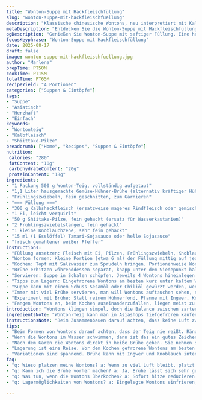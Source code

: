 ```yaml
---
title: "Wonton-Suppe mit Hackfleischfüllung"
slug: "wonton-suppe-mit-hackfleischfuellung"
description: "Klassische chinesische Wontons, neu interpretiert mit Kalbfleisch und Shiitake-Pilzen für mehr Geschmackstiefe. Die Füllung saftig und aromatisch, gekocht zuerst in Wasser, dann verfeinert im selbstgemachten Gemüse-Hühner-Brühe. Frisch geschnittene Frühlingszwiebeln geben den letzten Frischekick. Perfekt für Tage, an denen man eine herzhafte, wärmende Suppe will, die durch kleine Details große Wirkung zeigt. Laktosefrei und ohne Nüsse, geeignet für diverse Ernährungsweisen."
metaDescription: "Entdecken Sie die Wonton-Suppe mit Hackfleischfüllung. Eine neu gestaltete, kräftige Suppe voller Geschmack mit frischen Zutaten."
ogDescription: "Genießen Sie Wonton-Suppe mit saftiger Füllung. Eine herzhafte Schale voller Geschmack und asiatischer Aromen, perfekt für kalte Tage."
focusKeyphrase: "Wonton-Suppe mit Hackfleischfüllung"
date: 2025-08-17
draft: false
image: wonton-suppe-mit-hackfleischfuellung.jpg
author: "Marlena"
prepTime: PT50M
cookTime: PT15M
totalTime: PT65M
recipeYield: "4 Portionen"
categories: ["Suppen & Eintöpfe"]
tags:
- "Suppe"
- "Asiatisch"
- "Herzhaft"
- "Einfach"
keywords:
- "Wontonteig"
- "Kalbfleisch"
- "Shiittake-Pilze"
breadcrumb: ["Home", "Recipes", "Suppen & Eintöpfe"]
nutrition: 
 calories: "280"
 fatContent: "10g"
 carbohydrateContent: "20g"
 proteinContent: "18g"
ingredients:
- "1 Packung 500 g Wonton-Teig, vollständig aufgetaut"
- "1,1 Liter hausgemachte Gemüse-Hühner-Brühe (alternativ kräftiger Hühnerfond)"
- "Frühlingszwiebeln, fein geschnitten, zum Garnieren"
- "=== Füllung ==="
- "300 g Kalbshackfleisch (ersatzweise mageres Rindfleisch oder gemischt Schwein-Rind)"
- "1 Ei, leicht verquirlt"
- "50 g Shiitake-Pilze, fein gehackt (ersatz für Wasserkastanien)"
- "2 Frühlingszwiebelstangen, fein gehackt"
- "1 kleine Knoblauchzehe, sehr fein gehackt"
- "15 ml (1 Esslöffel) Tamari-Sojasauce oder helle Sojasauce"
- "frisch gemahlener weißer Pfeffer"
instructions:
- "Füllung ansetzen: Fleisch mit Ei, Pilzen, Frühlingszwiebeln, Knoblauch und Sojasauce in einer Schüssel gut vermengen. Nicht zu viel stampfen, soll luftig bleiben, sonst wird es zu kompakt. Würzen mit weißem Pfeffer, keine Salzzugabe, die Sojasauce reicht. Ruhe geben im Kühlschrank für 15 Minuten, damit Aromen sich verbinden."
- "Wonton formen: Kleine Portion (etwa 6 ml) der Füllung mittig auf jeden Teigquadraten setzen. Ränder mit wenig Wasser benetzen, zu Dreiecken zusammenklappen, Ränder gut andrücken, sonst fällt die Füllung beim Kochen raus. Dann die zwei gegenüberliegenden Spitzen anfeuchten und in der Mitte zusammendrücken. Innenluft rausdrücken, sonst platzt der Teig. 18 dieser Wontons für den direkten Gebrauch reservieren. Rest auf Backpapier einzeln einfrieren -- nie direkt in Gefrierbeutel legen, kleben sonst zusammen."
- "Kochen: Topf mit Salzwasser zum Sprudeln bringen. Portionenweise Wontons einlegen, vorsichtig mit Schöpfkelle umrühren, damit sie nicht ankleben. Sobald sie oben schwimmen, weitere 4 Minuten ziehen lassen, dann mit Schaumkelle herausnehmen. Nicht überkochen, sonst reisst der Teig."
- "Brühe erhitzen währenddessen separat, knapp unter dem Siedepunkt halten. Vorbereitete Wontons nochmals für etwa 6 Minuten in die heiße Brühe geben, nicht mehr kochen, sondern sanft ziehen lassen. So werden sie durchlässig und nehmen Geschmack von der Brühe auf."
- "Servieren: Suppe in Schalen schöpfen. Jeweils 4 Wontons hineinlegen. Mit frisch gehackten Frühlingszwiebeln bestreuen. Sofort servieren - die Textur der Wontons verändert sich beim Stehenlassen schnell und wird zäh."
- "Tipps zum Lagern: Eingefrorene Wontons am besten kurz unter kaltem Wasser auftauen vor dem Kochen, sonst zerfallen sie leicht. Sollte keine Shiitakeigkeit greifbar sein, nimm gehackte Korianderstängel für Frische oder Sellerie für mehr Biss. Das Ei sorgt für Bindung, ohne es schmeckbar zu machen. Vorsicht bei Braten oder zu langer Garzeit, sonst trocknet die Füllung aus."
- "Suppe kann mit einem Schuss Sesamöl oder Chiliöl gewürzt werden, wenn Geschmack mehr Tiefe braucht. Nicht sofort zulangen wenn gekocht, leicht abkühlen lassen, sonst verbrennt man sich - Wontonfüllungen speichern Hitze und sind nach außen recht kühl."
- "Immer mit viel Brühe servieren, man will Wontons auftauchen sehen, nicht ertränken."
- "Experiment mit Brühe: Statt reinem Hühnerfond, Pfanne mit Ingwer, Knoblauch und Frühlingszwiebel gelb anrösten, dann mit Brühe ablöschen. Ergibt intensiveren Geschmack, den man sofort riecht und fühlt."
- "Fangen Wontons an, beim Kochen auseinanderzufallen, liegen meist zu viel Luft im Teig oder Rand nicht richtig versiegelt. Nach dem Formen die Ränder nochmal prüfen, evtl mit wenig Stärkesalzwasser nachbessern."
introduction: "Wontons klingen simpel, doch die Balance zwischen zarter, saftiger Füllung und dünnem, elastischem Teig ist ein Abenteuer. Kalbfleisch gibt eine mildere Note als Schwein, und Shiitake verleiht eine erdige Tiefe, die die Suppe weit über Standard hinaushebt. Selbstgemachte Brühe ist Pflicht, da sie die fragile Füllung umschließt und nicht erdrückt. Erfahrung zeigt: Geduld beim Formen lohnt sich. Gekochte Wontons kurz abkühlen lassen, sonst brennt die Zunge – ich spreche aus eigener, schmerzhafter Geschichte. Beim Servieren achten auf die richtige Menge Brühe, das gibt jener sanften Wärme und perfekte Konsistenzunterschiede. Frühlingszwiebeln drauf, Textur und Farbe explodieren. Kein Firlefanz, dafür viel Handwerk."
ingredientsNote: "Wonton-Teig kann man in Asiashops tiefgefroren kaufen, unbedingt vor Gebrauch vollständig auftauen lassen, sonst reißt er. Kalbfleisch für eine leichtere, feinere Füllung. Rind oder Schwein passen auch, dann aber fettreicher. Shiitake bringt Umami und harmoniert hervorragend mit Knoblauch; Wasserkastanien habe ich ersetzt, da sie oft trocken und fad wirken. Frühlingszwiebeln frisch, sie bringen Schnittigkeit und Farbe. Tamari statt normaler Sojasauce bei Unverträglichkeit gegen Weizen. Wenig Pfeffer, um die Fleischnoten nicht zu überdecken. Wasser zum Anfeuchten der Ränder nutze ich lauwarm, so klebt der Teig besser zusammen als kaltes Wasser. Wonton können eingefroren und bis zu 3 Monate gelagert werden. Beim Auftauen vorsichtig und idealerweise über Nacht im Kühlschrank."
instructionsNote: "Beim Zusammenbauen darauf achten, dass keine Luft zwischen Füllung und Teig bleibt – sonst platzt alles beim Kochen. Ich prüfe immer die Dichtigkeit, der Schritt ist entscheidend. Beim Kochen im Wasser zunächst beobachten, die Wontons müssen aufsteigen, dabei zwischen den Rührungen sanft sein. Zu heftiges Eindrücken führt zum Aufplatzen oder Kleben. Den zweiten Kochvorgang in Brühe genau bei niedriger Temperatur ablaufen lassen – kein heftiges Blubbern, sonst löst sich der Teig auf oder wird zäh. Mit frischen Frühlingszwiebeln garnieren gibt nochmal frischen Biss. Ganz wichtig: nicht auf Vorrat kochen, die Qualität leidet stark, am besten frisch genießen. Fehler: Zu lange kochen austrocknet; zu kurz innen roh und klebrig. Tipp: Brühe kann vorbereitet und heiß gehalten werden, während man die Wontons portionsweise gart. So wird nichts matschig."
tips:
- "Beim Formen von Wontons darauf achten, dass der Teig nie reißt. Ränder gut befeuchten, um Sicherheit zu gewährleisten. Bei mir war auch schon eine Füllung geplatzt. Kleine Portionen der Füllung nehmen, etwa 6 ml. Das gibt der ganzen Sache die perfekte Form."
- "Wenn die Wontons im Wasser schwimmen, dann ist das ein gutes Zeichen. Nicht zu lange kochen; zwei Minuten mehr und sie sind zerfallen. Ich rühre stets sanft, um ein Ankleben zu vermeiden. Sicherheits-Check ist wichtig. Den Teig nach dem Formen auf Verbindungen prüfen, wichtiger Schritt. Ich mache das oft doppelt."
- "Nach dem Garen die Wontons direkt in heiße Brühe geben. Sie nehmen so den Geschmack besser auf. Das ist ein Geheimnis, das ich selbst oft erfahren habe. Die Brühe sollte sanft darunter kochen, das bedeutet, nicht stark sprudeln. Andernfalls kann der Teig weich werden. Leicht zurückhalten."
- "Lagerung ist eine Reise. Vor dem Kochen gefrorene Wontons am besten über Nacht im Kühlschrank auftauen. Der Teig bleibt stabil; beim Kochen kein zähes Erlebnis. Cremen Sie die Wontons nicht ein, wenn Sie auf Vorrat kochen, die Frische ist der Schlüssel. Ich habe es oft ausprobiert."
- "Variationen sind spannend. Brühe kann mit Ingwer und Knoblauch intensiviert werden. Einfach die Pfanne anrösten, dann ablöschen. Der Geschmack ist viel runder. Achten Sie auf die richtigen Zutaten, der Genuss kommt stark von frischem Geschmack. Nehmen Sie auch andere Pilze, wenn Shiitake nicht verfügbar sind."
faq:
- "q: Wieso platzen meine Wontons? a: Wenn zu viel Luft bleibt, platzt der Rand. Immer darauf achten. Richtig andrücken. Nicht zu steif oder schlaff sein."
- "q: Kann ich die Brühe vorher machen? a: Ja, Brühe lässt sich sehr gut vorkochen. Über Nacht aufbewahren. Am besten im Kühlschrank; die Aromen entwickeln sich. Dann nur kurz erhitzen."
- "q: Was tun, wenn die Wontons überkochen? a: Sofort hitze reduzieren. Keine Panik. Es war kürzlich mein Fehler. Genaue Temperaturkontrolle beachten."
- "q: Lagermöglichkeiten von Wontons? a: Eingelegte Wontons einfrieren, nicht stapeln. So bleibt der Geschmack frisch. Auftauen unter kaltem Wasser ist optimal; Geduld zahlt sich aus."

---
```

